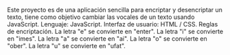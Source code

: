Este proyecto es de una aplicación sencilla para encriptar y desencriptar un texto, tiene como objetivo cambiar las vocales de un texto usando JavaScript.
Lenguaje: JavaScript. 
Interfaz de usuario: HTML / CSS.
Reglas de encriptación.
La letra "e" se convierte en "enter".
La letra "i" se convierte en "imes".
La letra "a" se convierte en "ai".
La letra "o" se convierte en "ober".
La letra "u" se convierte en "ufat".
